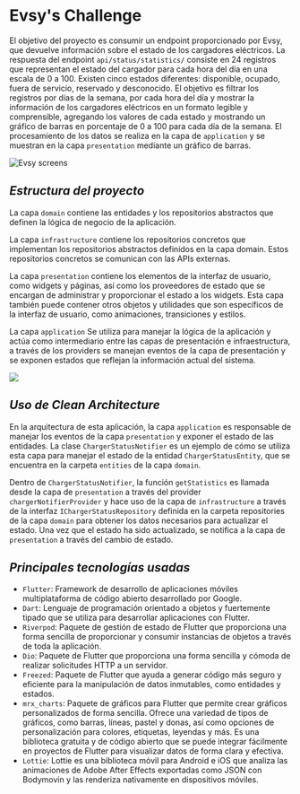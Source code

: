 # Evsy's Challenge

El objetivo del proyecto es consumir un endpoint proporcionado por Evsy, que devuelve información sobre el estado de los cargadores eléctricos. La respuesta del endpoint `api/status/statistics/` consiste en 24 registros que representan el estado del cargador para cada hora del día en una escala de 0 a 100. Existen cinco estados diferentes: disponible, ocupado, fuera de servicio, reservado y desconocido. El objetivo es filtrar los registros por días de la semana, por cada hora del día y mostrar la información de los cargadores eléctricos en un formato legible y comprensible, agregando los valores de cada estado y mostrando un gráfico de barras en porcentaje de 0 a 100 para cada día de la semana. El procesamiento de los datos se realiza en la capa de `application` y se muestran en la capa `presentation` mediante un gráfico de barras.

![Evsy screens](https://user-images.githubusercontent.com/31873662/222545786-89db221c-6271-457f-8b69-e276056a056c.png)




## _Estructura del proyecto_

La capa `domain` contiene las entidades y los repositorios abstractos que definen la lógica de negocio de la aplicación.

La capa `infrastructure` contiene los repositorios concretos que implementan los repositorios abstractos definidos en la capa domain. Estos repositorios concretos se comunican con las APIs externas.

La capa `presentation` contiene los elementos de la interfaz de usuario, como widgets y páginas, así como los proveedores de estado que se encargan de administrar y proporcionar el estado a los widgets. Esta capa también puede contener otros objetos y utilidades que son específicos de la interfaz de usuario, como animaciones, transiciones y estilos.

La capa `application` Se utiliza para manejar la lógica de la aplicación y actúa como intermediario entre las capas de presentación e infraestructura, a través de los providers se manejan eventos de la capa de presentación y se exponen estados que reflejan la información actual del sistema. 

![](https://user-images.githubusercontent.com/31873662/222475823-9a336f2e-0cff-4ff2-a8c6-590535cc14b1.png)

## _Uso de Clean Architecture_

En la arquitectura de esta aplicación, la capa `application` es responsable de manejar los eventos de la capa `presentation` y exponer el estado de las entidades. La clase `ChargerStatusNotifier` es un ejemplo de cómo se utiliza esta capa para manejar el estado de la entidad `ChargerStatusEntity`, que se encuentra en la carpeta `entities` de la capa `domain`.

Dentro de `ChargerStatusNotifier`, la función `getStatistics` es llamada desde la capa de `presentation` a través del provider `chargerNotifierProvider` y hace uso de la capa de `infrastructure` a través de la interfaz `IChargerStatusRepository` definida en la carpeta repositories de la capa `domain` para obtener los datos necesarios para actualizar el estado. Una vez que el estado ha sido actualizado, se notifica a la capa de `presentation` a través del cambio de estado.

## _Principales tecnologías usadas_

- `Flutter`: Framework de desarrollo de aplicaciones móviles multiplataforma de código abierto desarrollado por Google.
- `Dart`: Lenguaje de programación orientado a objetos y fuertemente tipado que se utiliza para desarrollar aplicaciones con Flutter.
- `Riverpod`: Paquete de gestión de estado de Flutter que proporciona una forma sencilla de proporcionar y consumir instancias de objetos a través de toda la aplicación.
- `Dio`: Paquete de Flutter que proporciona una forma sencilla y cómoda de realizar solicitudes HTTP a un servidor.
- `Freezed`: Paquete de Flutter que ayuda a generar código más seguro y eficiente para la manipulación de datos inmutables, como entidades y estados.
- `mrx_charts`: Paquete de gráficos para Flutter que permite crear gráficos personalizados de forma sencilla. Ofrece una variedad de tipos de gráficos, como barras, líneas, pastel y donas, así como opciones de personalización para colores, etiquetas, leyendas y más. Es una biblioteca gratuita y de código abierto que se puede integrar fácilmente en proyectos de Flutter para visualizar datos de forma clara y efectiva.
- `Lottie`: Lottie es una biblioteca móvil para Android e iOS que analiza las animaciones de Adobe After Effects exportadas como JSON con Bodymovin y las renderiza nativamente en dispositivos móviles.
